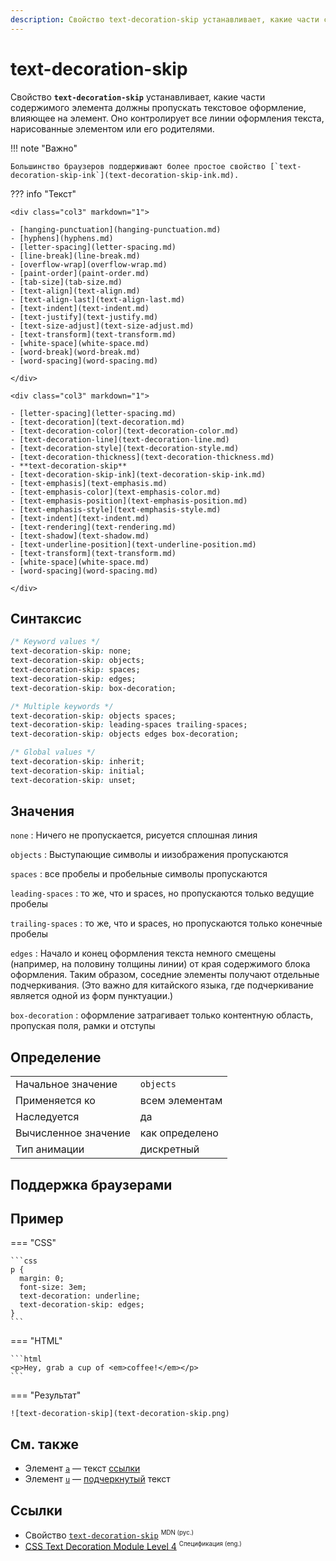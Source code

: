 ```yaml
---
description: Свойство text-decoration-skip устанавливает, какие части содержимого элемента должны пропускать текстовое оформление, влияющее на элемент
---
```


# text-decoration-skip

Свойство **`text-decoration-skip`** устанавливает, какие части содержимого элемента должны пропускать текстовое оформление, влияющее на элемент. Оно контролирует все линии оформления текста, нарисованные элементом или его родителями.

!!! note "Важно"

    Большинство браузеров поддерживают более простое свойство [`text-decoration-skip-ink`](text-decoration-skip-ink.md).

??? info "Текст"

    <div class="col3" markdown="1">

    - [hanging-punctuation](hanging-punctuation.md)
    - [hyphens](hyphens.md)
    - [letter-spacing](letter-spacing.md)
    - [line-break](line-break.md)
    - [overflow-wrap](overflow-wrap.md)
    - [paint-order](paint-order.md)
    - [tab-size](tab-size.md)
    - [text-align](text-align.md)
    - [text-align-last](text-align-last.md)
    - [text-indent](text-indent.md)
    - [text-justify](text-justify.md)
    - [text-size-adjust](text-size-adjust.md)
    - [text-transform](text-transform.md)
    - [white-space](white-space.md)
    - [word-break](word-break.md)
    - [word-spacing](word-spacing.md)

    </div>

    <div class="col3" markdown="1">

    - [letter-spacing](letter-spacing.md)
    - [text-decoration](text-decoration.md)
    - [text-decoration-color](text-decoration-color.md)
    - [text-decoration-line](text-decoration-line.md)
    - [text-decoration-style](text-decoration-style.md)
    - [text-decoration-thickness](text-decoration-thickness.md)
    - **text-decoration-skip**
    - [text-decoration-skip-ink](text-decoration-skip-ink.md)
    - [text-emphasis](text-emphasis.md)
    - [text-emphasis-color](text-emphasis-color.md)
    - [text-emphasis-position](text-emphasis-position.md)
    - [text-emphasis-style](text-emphasis-style.md)
    - [text-indent](text-indent.md)
    - [text-rendering](text-rendering.md)
    - [text-shadow](text-shadow.md)
    - [text-underline-position](text-underline-position.md)
    - [text-transform](text-transform.md)
    - [white-space](white-space.md)
    - [word-spacing](word-spacing.md)

    </div>

## Синтаксис

```css
/* Keyword values */
text-decoration-skip: none;
text-decoration-skip: objects;
text-decoration-skip: spaces;
text-decoration-skip: edges;
text-decoration-skip: box-decoration;

/* Multiple keywords */
text-decoration-skip: objects spaces;
text-decoration-skip: leading-spaces trailing-spaces;
text-decoration-skip: objects edges box-decoration;

/* Global values */
text-decoration-skip: inherit;
text-decoration-skip: initial;
text-decoration-skip: unset;
```

## Значения

`none`
: Ничего не пропускается, рисуется сплошная линия

`objects`
: Выступающие символы и иизображения пропускаются

`spaces`
: все пробелы и пробельные символы пропускаются

`leading-spaces`
: то же, что и spaces, но пропускаются только ведущие пробелы

`trailing-spaces`
: то же, что и spaces, но пропускаются только конечные пробелы

`edges`
: Начало и конец оформления текста немного смещены (например, на половину толщины линии) от края содержимого блока оформления. Таким образом, соседние элементы получают отдельные подчеркивания. (Это важно для китайского языка, где подчеркивание является одной из форм пунктуации.)

`box-decoration`
: оформление затрагивает только контентную область, пропуская поля, рамки и отступы

## Определение

|                      |                |
| -------------------- | -------------- |
| Начальное значение   | `objects`      |
| Применяется ко       | всем элементам |
| Наследуется          | да             |
| Вычисленное значение | как определено |
| Тип анимации         | дискретный     |

## Поддержка браузерами

<p class="ciu_embed" data-feature="mdn-css__properties__text-decoration-skip" data-periods="future_1,current,past_1,past_2" data-accessible-colours="false"></p>

## Пример

=== "CSS"

    ```css
    p {
      margin: 0;
      font-size: 3em;
      text-decoration: underline;
      text-decoration-skip: edges;
    }
    ```

=== "HTML"

    ```html
    <p>Hey, grab a cup of <em>coffee!</em></p>
    ```

=== "Результат"

    ![text-decoration-skip](text-decoration-skip.png)

## См. также

-   Элемент [`a`](../html/a.md) — текст <a href="#">ссылки</a>
-   Элемент [`u`](../html/u.md) — <u>подчеркнутый</u> текст

## Ссылки

-   Свойство [`text-decoration-skip`](https://developer.mozilla.org/ru/docs/Web/CSS/text-decoration-skip) <sup><small>MDN (рус.)</small></sup>
-   [CSS Text Decoration Module Level 4](https://drafts.csswg.org/css-text-decor-4/#text-decoration-skipping) <sup><small>Спецификация (eng.)</small></sup>
